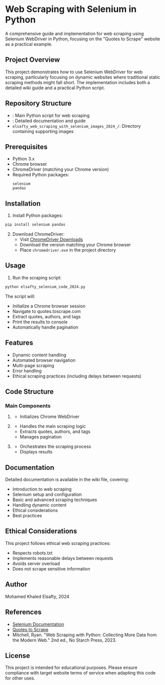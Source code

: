 # Web Scraping with Selenium in Python

A comprehensive guide and implementation for web scraping using Selenium WebDriver in Python, focusing on the "Quotes to Scrape" website as a practical example.

## Project Overview

This project demonstrates how to use Selenium WebDriver for web scraping, particularly focusing on dynamic websites where traditional static scraping methods might fall short. The implementation includes both a detailed wiki guide and a practical Python script.

## Repository Structure

- <mcfile name="elsafty_selenium_code_2024.py" path="d:\Leuphana_cousres\MScManagementDataScience\Applied_Statistical_Data_Analysis\Web_Scraping_with_Selenium_Wiki\elsafty_selenium_code_2024.py"></mcfile>: Main Python script for web scraping
- <mcfile name="elsafty_web_scraping_with_selenium_2024.wiki" path="d:\Leuphana_cousres\MScManagementDataScience\Applied_Statistical_Data_Analysis\Web_Scraping_with_Selenium_Wiki\elsafty_web_scraping_with_selenium_2024.wiki"></mcfile>: Detailed documentation and guide
- `elsafty_web_scraping_with_selenium_images_2024_/`: Directory containing supporting images

## Prerequisites

- Python 3.x
- Chrome browser
- ChromeDriver (matching your Chrome version)
- Required Python packages:
  ```
  selenium
  pandas
  ```

## Installation

1. Install Python packages:
```bash
pip install selenium pandas
```

2. Download ChromeDriver:
   - Visit [ChromeDriver Downloads](https://chromedriver.chromium.org/downloads)
   - Download the version matching your Chrome browser
   - Place `chromedriver.exe` in the project directory

## Usage

1. Run the scraping script:
```bash
python elsafty_selenium_code_2024.py
```

The script will:
- Initialize a Chrome browser session
- Navigate to quotes.toscrape.com
- Extract quotes, authors, and tags
- Print the results to console
- Automatically handle pagination

## Features

- Dynamic content handling
- Automated browser navigation
- Multi-page scraping
- Error handling
- Ethical scraping practices (including delays between requests)

## Code Structure

### Main Components

1. <mcsymbol name="initialize_webdriver" filename="elsafty_selenium_code_2024.py" path="d:\Leuphana_cousres\MScManagementDataScience\Applied_Statistical_Data_Analysis\Web_Scraping_with_Selenium_Wiki\elsafty_selenium_code_2024.py" startline="15" type="function"></mcsymbol>
   - Initializes Chrome WebDriver

2. <mcsymbol name="scrape_quotes" filename="elsafty_selenium_code_2024.py" path="d:\Leuphana_cousres\MScManagementDataScience\Applied_Statistical_Data_Analysis\Web_Scraping_with_Selenium_Wiki\elsafty_selenium_code_2024.py" startline="19" type="function"></mcsymbol>
   - Handles the main scraping logic
   - Extracts quotes, authors, and tags
   - Manages pagination

3. <mcsymbol name="main" filename="elsafty_selenium_code_2024.py" path="d:\Leuphana_cousres\MScManagementDataScience\Applied_Statistical_Data_Analysis\Web_Scraping_with_Selenium_Wiki\elsafty_selenium_code_2024.py" startline="48" type="function"></mcsymbol>
   - Orchestrates the scraping process
   - Displays results

## Documentation

Detailed documentation is available in the wiki file, covering:
- Introduction to web scraping
- Selenium setup and configuration
- Basic and advanced scraping techniques
- Handling dynamic content
- Ethical considerations
- Best practices

## Ethical Considerations

This project follows ethical web scraping practices:
- Respects robots.txt
- Implements reasonable delays between requests
- Avoids server overload
- Does not scrape sensitive information

## Author

Mohamed Khaled Elsafty, 2024

## References

- [Selenium Documentation](https://www.selenium.dev/documentation/)
- [Quotes to Scrape](https://quotes.toscrape.com/)
- Mitchell, Ryan. "Web Scraping with Python: Collecting More Data from the Modern Web." 2nd ed., No Starch Press, 2023.

## License

This project is intended for educational purposes. Please ensure compliance with target website terms of service when adapting this code for other uses.